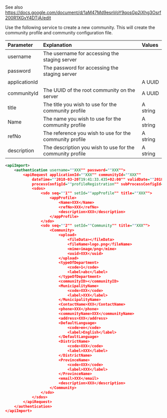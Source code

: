 See also https://docs.google.com/document/d/1aM47Md9esnVoY9qosGp2jXhg3Osrf200R1XGvY4DTjA/edit

Use the following service to create a new community.  This will create the community profile and community configuration file.

| Parameter        | Explanation           | Values  |
| :------------- |:-------------| :-----|
| username | The username for accessing the staging server |  |
| password | The password for accessing the staging server | |
| applicationId |  | A UUID |
| communityId | The UUID of the root community on the server | A UUID |
| title | The title you wish to use for the community profile | A string |
| Name | The name you wish to use for the community profile| A string |
| refNo | The reference you wish to use for the community profile| A string |
| description | The description you wish to use for the community profile | A string |

```XML
<apiImport>
    <authentication username=""XXX"" password=""XXX"">
        <apiRequest applicationId=""XXX"" communityId=""XXX"" 
            dateTime=""2018-03-20T19:41:33.435+02:00"" validDate=""2018-03-20+02:00""
            processConfigId=""profileRegistration"" subProcessConfigId=""spProfileRegistration"">
            <sdos>
                <sdo seq=""1"" setId=""appProfile"" title=""XXX"">
                    <appProfile>
                        <Name>XXX</Name>
                        <refNo>XXX</refNo>
                        <description>XXX</description>
                    </appProfile>
                </sdo>
                <sdo seq=""2"" setId=""Community"" title=""XXX"">
                    <Community>
                        <upload>
                            <fileData></fileData>
                            <fileName>logo.png</fileName>
                            <mime>image/png</mime>
                            <uuid>XXX</uuid>
                        </upload>
                        <typeOfDepartment>
                            <code>1</code>
                            <label>abc</label>
                        </typeOfDepartment>
                        <communityID></communityID>
                        <MunicipalityName>
                            <code>XXX</code>
                            <label>XXX</label>
                        </MunicipalityName>
                        <ContactName>XXX</ContactName>
                        <phone>XXX</phone>
                        <communityName>XXX</communityName>
                        <address>XXX</address>
                        <DefaultLanguage>
                            <code>en</code>
                            <label>English</label>
                        </DefaultLanguage>
                        <DistrictName>
                            <code>XXX</code>
                            <label>XXX</label>
                        </DistrictName>
                        <ProvinceName>
                            <code>XXX</code>
                            <label>XXX</label>
                        </ProvinceName>
                        <email>XXX</email>
                        <description>XXX</description>
                    </Community>
                </sdo>
            </sdos>
        </apiRequest>
    </authentication>
</apiImport>
```